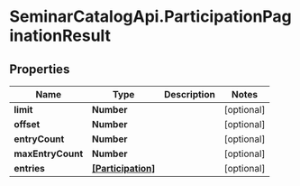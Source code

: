 # SeminarCatalogApi.ParticipationPaginationResult

## Properties
Name | Type | Description | Notes
------------ | ------------- | ------------- | -------------
**limit** | **Number** |  | [optional] 
**offset** | **Number** |  | [optional] 
**entryCount** | **Number** |  | [optional] 
**maxEntryCount** | **Number** |  | [optional] 
**entries** | [**[Participation]**](Participation.md) |  | [optional] 


